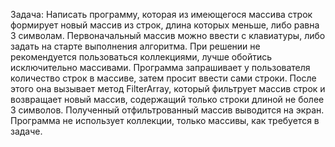 Задача: 
Написать программу, которая из имеющегося массива строк формирует новый массив из строк, длина которых меньше, либо равна 3 символам. Первоначальный массив можно ввести с 
клавиатуры, либо задать на старте выполнения алгоритма. При решении не рекомендуется пользоваться коллекциями, лучше обойтись исключительно массивами.
Программа запрашивает у пользователя количество строк в массиве, затем просит ввести сами строки. После этого она вызывает метод FilterArray, который фильтрует массив строк и
возвращает новый массив, содержащий только строки длиной не более 3 символов. Полученный отфильтрованный массив выводится на экран.
Программа не использует коллекции, только массивы, как требуется в задаче.